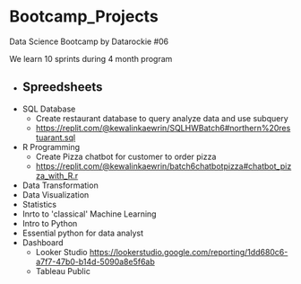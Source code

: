 # Bootcamp_Projects

Data Science Bootcamp by Datarockie #06

We learn 10 sprints during 4 month program
  - Spreedsheets
      - 
  - SQL Database
      - Create restaurant database to query analyze data and use subquery
      - https://replit.com/@kewalinkaewrin/SQLHWBatch6#northern%20restuarant.sql
  - R Programming
      - Create Pizza chatbot for customer to order pizza
      - https://replit.com/@kewalinkaewrin/batch6chatbotpizza#chatbot_pizza_with_R.r
  - Data Transformation
  - Data Visualization
  - Statistics
  - Inrto to 'classical' Machine Learning
  - Intro to Python
  - Essential python for data analyst
  - Dashboard
    - Looker Studio https://lookerstudio.google.com/reporting/1dd680c6-a7f7-47b0-b14d-5090a8e5f6ab
    - Tableau Public 
  
